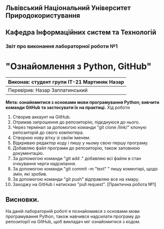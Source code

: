 ## Львівський Національний Університет Природокористування
## Кафедра Інформаційних систем та Технологій
### Звіт про виконання лабораторної роботи №1
# "Ознайомлення з Python, GitHub"
| Виконав: студент групи ІТ-21 Мартиняк Назар      |
|----------------------------------------------|
| Перевірив: Назар Заплатинський               |
**Мета: ознайомитися з основами мови програмування Python; вивчити команди GitHub та застосувати їх на практиці.**
Хід роботи
1. Створив аккаунт на GitHub.
2. Отримав запрошення до репозиторію, підєднуюся до нього.
3. Через термінал за допомогою команди "git clone /link/" клоную репозиторій до свого компютера.
4. Створюю нову вітку зі своїм іменем.
5. Відкриваю редактор коду і пишу у ньому свою першу програму.
6. Добавляю файл програми до репозиторію, також заповнюю документацію.
7. За допомогою команди "git add ." добавляю всі файли в стан очікування черги надсилання.
8. За допомогою команди "git commit -m "text" " пишу коментарі, щодо змін, які зробив.
9. За допомогою команди "git push" відправляю все на хмару.
10. Заходжу на GitHub і натискаю "pull request".
[Практична робота №1]
## Висновки. 
На даній лабораторній роботі я познайомився з основами мови програмування Python, також навчився надсилати програму до репозиторії на GitHub, щоб викладач міг ознайомитися з кодом. 
